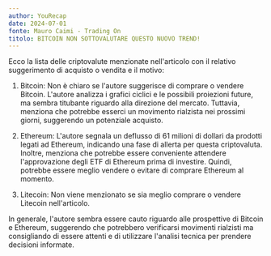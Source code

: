 ```yaml
---
author: YouRecap
date: 2024-07-01
fonte: Mauro Caimi - Trading On
titolo: BITCOIN NON SOTTOVALUTARE QUESTO NUOVO TREND!
---
```


Ecco la lista delle criptovalute menzionate nell'articolo con il relativo suggerimento di acquisto o vendita e il motivo:

1. Bitcoin: Non è chiaro se l'autore suggerisce di comprare o vendere Bitcoin. L'autore analizza i grafici ciclici e le possibili proiezioni future, ma sembra titubante riguardo alla direzione del mercato. Tuttavia, menziona che potrebbe esserci un movimento rialzista nei prossimi giorni, suggerendo un potenziale acquisto.

2. Ethereum: L'autore segnala un deflusso di 61 milioni di dollari da prodotti legati ad Ethereum, indicando una fase di allerta per questa criptovaluta. Inoltre, menziona che potrebbe essere conveniente attendere l'approvazione degli ETF di Ethereum prima di investire. Quindi, potrebbe essere meglio vendere o evitare di comprare Ethereum al momento.

3. Litecoin: Non viene menzionato se sia meglio comprare o vendere Litecoin nell'articolo.

In generale, l'autore sembra essere cauto riguardo alle prospettive di Bitcoin e Ethereum, suggerendo che potrebbero verificarsi movimenti rialzisti ma consigliando di essere attenti e di utilizzare l'analisi tecnica per prendere decisioni informate.
